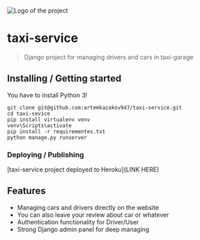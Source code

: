  
![Logo of the project](https://www.pngall.com/wp-content/uploads/13/Taxi-Yellow.png)

# taxi-service
> Django project for managing drivers and cars in taxi-garage


## Installing / Getting started

You have to install Python 3!

```shell
git clone git@github.com:artemkazakov947/taxi-service.git
cd taxi-sevice
pip install virtualenv venv
venv\Scripts\activate
pip install -r requirementes.txt
python manage.py runserver
```

### Deploying / Publishing

[taxi-service project deployed to Heroku](LINK HERE)



## Features


* Managing cars and drivers directly on the website
* You can also leave your review about car or whatever
* Authentication functionality for Driver/User
* Strong Django admin panel for deep managing
